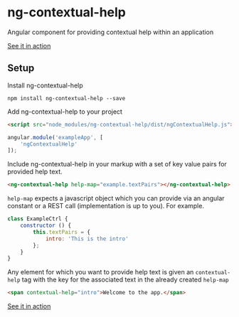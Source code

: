 # ng-contextual-help
Angular component for providing contextual help within an application

[See it in action](https://rleahy22.github.io/ng-contextual-help/)

## Setup

Install ng-contextual-help

`npm install ng-contextual-help --save`

Add ng-contextual-help to your project

```html
<script src="node_modules/ng-contextual-help/dist/ngContextualHelp.js"></script>
```
```javascript
angular.module('exampleApp', [
    'ngContextualHelp'
]);
```

Include ng-contextual-help in your markup with a set of key value pairs for provided help text.

```html
<ng-contextual-help help-map="example.textPairs"></ng-contextual-help>
```

`help-map` expects a javascript object which you can provide via an angular constant or a REST call (implementation is up to you). For example.

```javascript
class ExampleCtrl {
    constructor () {
        this.textPairs = {
            intro: 'This is the intro'
        };
    }
}
```

Any element for which you want to provide help text is given an `contextual-help` tag with the key for the associated text in the already created `help-map`

```html
<span contextual-help="intro">Welcome to the app.</span>
```

[See it in action](https://rleahy22.github.io/ng-contextual-help/)
